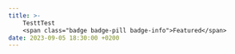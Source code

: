 ```yaml
---
title: >-
    TesttTest
    <span class="badge badge-pill badge-info">Featured</span>
date: 2023-09-05 18:30:00 +0200
---
```

